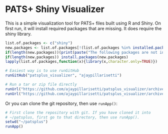 # PATS+ Shiny Visualizer

This is a simple visualization tool for PATS+ files built using R and Shiny. On first run, it will install required packages that are missing. It does require the shiny library.

```R
list.of.packages <- c("shiny")
new.packages <- list.of.packages[!(list.of.packages %in% installed.packages()[,"Package"])]
if(length(new.packages))(print(paste("The following packages are not installed: ", new.packages, sep="")))else(print("All packages installed"))
if(length(new.packages)) install.packages(new.packages)
lapply(list.of.packages,function(x){library(x,character.only=TRUE)}) 

# Easiest way is to use runGitHub
runGitHub("patsplus_visualizer", "ajaypillarisetti")

# Run a tar or zip file directly
runUrl("https://github.com/ajaypillarisetti/patsplus_visualizer/archive/master.tar.gz")
runUrl("https://github.com/ajaypillarisetti/patsplus_visualizer/archive/master.zip")
```

Or you can clone the git repository, then use `runApp()`:

```R
# First clone the repository with git. If you have cloned it into
# ~/patsplus, first go to that directory, then use runApp().
setwd("~/patsplus")
runApp()
```